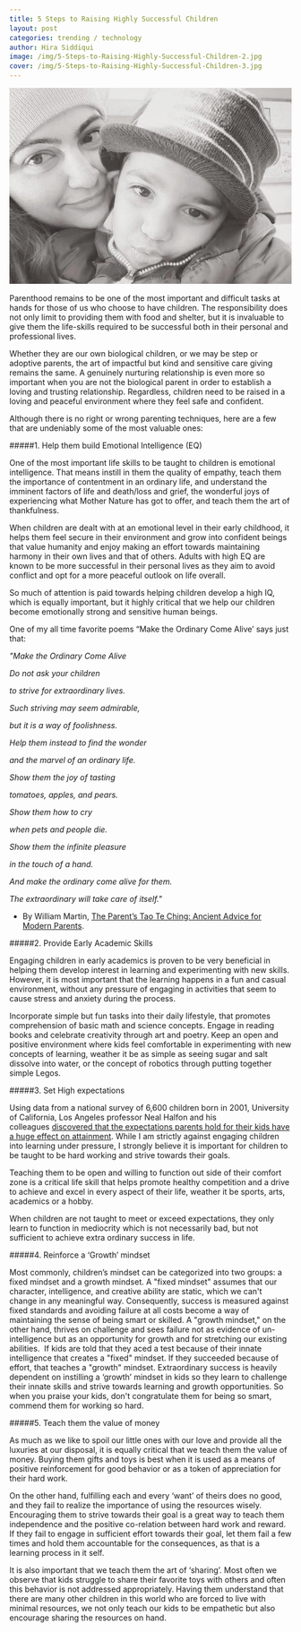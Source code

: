 ```yaml
---
title: 5 Steps to Raising Highly Successful Children
layout: post
categories: trending / technology
author: Hira Siddiqui
image: /img/5-Steps-to-Raising-Highly-Successful-Children-2.jpg
cover: /img/5-Steps-to-Raising-Highly-Successful-Children-3.jpg
---
```


![Existential - 5 Steps to Raising Highly Successful Children](/img/5-Steps-to-Raising-Highly-Successful-Children.jpg)

Parenthood remains to be one of the most important and difficult tasks at hands for those of us who choose to have children. The responsibility does not only limit to providing them with food and shelter, but it is invaluable to give them the life-skills required to be successful both in their personal and professional lives.

Whether they are our own biological children, or we may be step or adoptive parents, the art of impactful but kind and sensitive care giving remains the same. A genuinely nurturing relationship is even more so important when you are not the biological parent in order to establish a loving and trusting relationship. Regardless, children need to be raised in a loving and peaceful environment where they feel safe and confident. 

Although there is no right or wrong parenting techniques, here are a few that are undeniably some of the most valuable ones:

#####1. Help them build Emotional Intelligence (EQ)

One of the most important life skills to be taught to children is emotional intelligence. That means instill in them the quality of empathy, teach them the importance of contentment in an ordinary life, and understand the imminent factors of life and death/loss and grief, the wonderful joys of experiencing what Mother Nature has got to offer, and teach them the art of thankfulness.

When children are dealt with at an emotional level in their early childhood, it helps them feel secure in their environment and grow into confident beings that value humanity and enjoy making an effort towards maintaining harmony in their own lives and that of others. Adults with high EQ are known to be more successful in their personal lives as they aim to avoid conflict and opt for a more peaceful outlook on life overall.

So much of attention is paid towards helping children develop a high IQ, which is equally important, but it highly critical that we help our children become emotionally strong and sensitive human beings. 

One of my all time favorite poems “Make the Ordinary Come Alive’ says just that:

*"Make the Ordinary Come Alive*

*Do not ask your children*

*to strive for extraordinary lives.*

*Such striving may seem admirable,*

*but it is a way of foolishness.*

*Help them instead to find the wonder*

*and the marvel of an ordinary life.*

*Show them the joy of tasting*

*tomatoes, apples, and pears.*

*Show them how to cry*

*when pets and people die.*

*Show them the infinite pleasure*

*in the touch of a hand.*

*And make the ordinary come alive for them.*

*The extraordinary will take care of itself."*

- By William Martin, [The Parent’s Tao Te Ching: Ancient Advice for Modern Parents](http://www.amazon.com/gp/product/1569246629/ref=as_li_ss_tl?ie=UTF8&camp=1789&creative=390957&creativeASIN=1569246629&linkCode=as2&tag=inthemean-20).


#####2. Provide Early Academic Skills

Engaging children in early academics is proven to be very beneficial in helping them develop interest in learning and experimenting with new skills. However, it is most important that the learning happens in a fun and casual environment, without any pressure of engaging in activities that seem to cause stress and anxiety during the process.

Incorporate simple but fun tasks into their daily lifestyle, that promotes comprehension of basic math and science concepts. Engage in reading books and celebrate creativity through art and poetry. Keep an open and positive environment where kids feel comfortable in experimenting with new concepts of learning, weather it be as simple as seeing sugar and salt dissolve into water, or the concept of robotics through putting together simple Legos.

#####3. Set High expectations

Using data from a national survey of 6,600 children born in 2001, University of California, Los Angeles professor Neal Halfon and his colleagues [discovered that the expectations parents hold for their kids have a huge effect on attainment](http://pediatrics.aappublications.org/content/135/2/e440). While I am strictly against engaging children into learning under pressure, I strongly believe it is important for children to be taught to be hard working and strive towards their goals. 

Teaching them to be open and willing to function out side of their comfort zone is a critical life skill that helps promote healthy competition and a drive to achieve and excel in every aspect of their life, weather it be sports, arts, academics or a hobby.

When children are not taught to meet or exceed expectations, they only learn to function in mediocrity which is not necessarily bad, but not sufficient to achieve extra ordinary success in life.

#####4. Reinforce a ‘Growth’ mindset

Most commonly, children’s mindset can be categorized into two groups: a fixed mindset and a growth mindset. A "fixed mindset" assumes that our character, intelligence, and creative ability are static, which we can't change in any meaningful way. Consequently, success is measured against fixed standards and avoiding failure at all costs become a way of maintaining the sense of being smart or skilled.
A "growth mindset," on the other hand, thrives on challenge and sees failure not as evidence of un-intelligence but as an opportunity for growth and for stretching our existing abilities. 
If kids are told that they aced a test because of their innate intelligence that creates a "fixed" mindset. If they succeeded because of effort, that teaches a "growth" mindset. Extraordinary success is heavily dependent on instilling a ‘growth’ mindset in kids so they learn to challenge their innate skills and strive towards learning and growth opportunities. So when you praise your kids, don't congratulate them for being so smart, commend them for working so hard.

#####5. Teach them the value of money

As much as we like to spoil our little ones with our love and provide all the luxuries at our disposal, it is equally critical that we teach them the value of money. Buying them gifts and toys is best when it is used as a means of positive reinforcement for good behavior or as a token of appreciation for their hard work.

On the other hand, fulfilling each and every ‘want’ of theirs does no good, and they fail to realize the importance of using the resources wisely. Encouraging them to strive towards their goal is a great way to teach them independence and the positive co-relation between hard work and reward. If they fail to engage in sufficient effort towards their goal, let them fail a few times and hold them accountable for the consequences, as that is a learning process in it self. 

It is also important that we teach them the art of ‘sharing’. Most often we observe that kids struggle to share their favorite toys with others and often this behavior is not addressed appropriately. Having them understand that there are many other children in this world who are forced to live with minimal resources, we not only teach our kids to be empathetic but also encourage sharing the resources on hand.